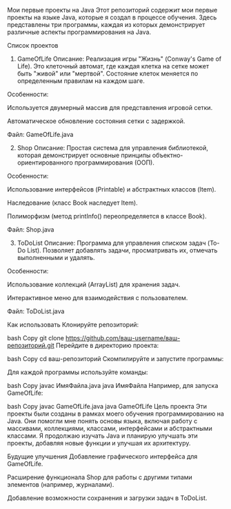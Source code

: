 Мои первые проекты на Java
Этот репозиторий содержит мои первые проекты на языке Java, которые я создал в процессе обучения. Здесь представлены три программы, каждая из которых демонстрирует различные аспекты программирования на Java.

Список проектов
1. GameOfLife
Описание: Реализация игры "Жизнь" (Conway's Game of Life). Это клеточный автомат, где каждая клетка на сетке может быть "живой" или "мертвой". Состояние клеток меняется по определенным правилам на каждом шаге.

Особенности:

Используется двумерный массив для представления игровой сетки.

Автоматическое обновление состояния сетки с задержкой.

Файл: GameOfLife.java

2. Shop
Описание: Простая система для управления библиотекой, которая демонстрирует основные принципы объектно-ориентированного программирования (ООП).

Особенности:

Использование интерфейсов (Printable) и абстрактных классов (Item).

Наследование (класс Book наследует Item).

Полиморфизм (метод printInfo() переопределяется в классе Book).

Файл: Shop.java

3. ToDoList
Описание: Программа для управления списком задач (To-Do List). Позволяет добавлять задачи, просматривать их, отмечать выполненными и удалять.

Особенности:

Использование коллекций (ArrayList) для хранения задач.

Интерактивное меню для взаимодействия с пользователем.

Файл: ToDoList.java

Как использовать
Клонируйте репозиторий:

bash
Copy
git clone https://github.com/ваш-username/ваш-репозиторий.git
Перейдите в директорию проекта:

bash
Copy
cd ваш-репозиторий
Скомпилируйте и запустите программы:

Для каждой программы используйте команды:

bash
Copy
javac ИмяФайла.java
java ИмяФайла
Например, для запуска GameOfLife:

bash
Copy
javac GameOfLife.java
java GameOfLife
Цель проекта
Эти проекты были созданы в рамках моего обучения программированию на Java. Они помогли мне понять основы языка, включая работу с массивами, коллекциями, классами, интерфейсами и абстрактными классами. Я продолжаю изучать Java и планирую улучшать эти проекты, добавляя новые функции и улучшая их архитектуру.

Будущие улучшения
Добавление графического интерфейса для GameOfLife.

Расширение функционала Shop для работы с другими типами элементов (например, журналами).

Добавление возможности сохранения и загрузки задач в ToDoList.
